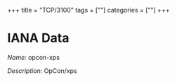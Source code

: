 +++
title = "TCP/3100"
tags = [""]
categories = [""]
+++

# IANA Data

_Name:_ opcon-xps

_Description:_ OpCon/xps

